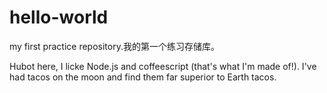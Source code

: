 # hello-world
my first practice repository.我的第一个练习存储库。

Hubot here, I licke Node.js and coffeescript (that's what I'm made of!).
I've had tacos on the moon and find them far superior to Earth tacos.

